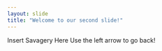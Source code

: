 ```yaml
---
layout: slide
title: "Welcome to our second slide!"
---
```

Insert Savagery Here
Use the left arrow to go back!
